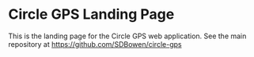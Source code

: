 # Circle GPS Landing Page

This is the landing page for the Circle GPS web application. See the main repository at https://github.com/SDBowen/circle-gps
